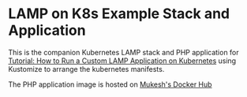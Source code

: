# LAMP on K8s Example Stack and Application

This is the companion Kubernetes LAMP stack and PHP application for [Tutorial: How to Run a Custom LAMP Application on Kubernetes](http://docs.heptio.com/content/tutorials/lamp.html) using Kustomize to arrange the kubernetes manifests. 

The PHP application image is hosted on [Mukesh's Docker Hub](https://hub.docker.com/r/mukeshpanigrahi/hello-world-repo)
